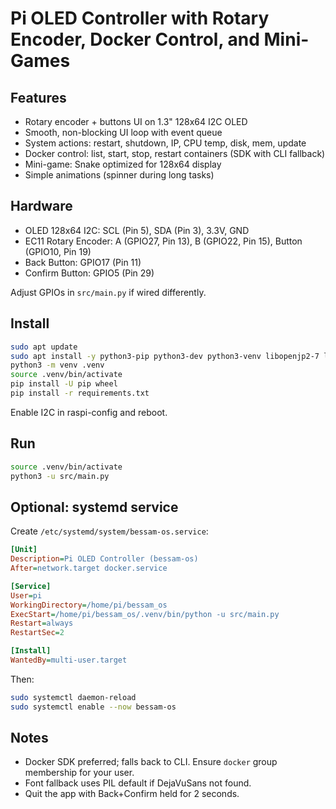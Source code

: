 # Pi OLED Controller with Rotary Encoder, Docker Control, and Mini-Games

## Features
- Rotary encoder + buttons UI on 1.3" 128x64 I2C OLED
- Smooth, non-blocking UI loop with event queue
- System actions: restart, shutdown, IP, CPU temp, disk, mem, update
- Docker control: list, start, stop, restart containers (SDK with CLI fallback)
- Mini-game: Snake optimized for 128x64 display
- Simple animations (spinner during long tasks)

## Hardware
- OLED 128x64 I2C: SCL (Pin 5), SDA (Pin 3), 3.3V, GND
- EC11 Rotary Encoder: A (GPIO27, Pin 13), B (GPIO22, Pin 15), Button (GPIO10, Pin 19)
- Back Button: GPIO17 (Pin 11)
- Confirm Button: GPIO5 (Pin 29)

Adjust GPIOs in `src/main.py` if wired differently.

## Install
```bash
sudo apt update
sudo apt install -y python3-pip python3-dev python3-venv libopenjp2-7 libtiff5
python3 -m venv .venv
source .venv/bin/activate
pip install -U pip wheel
pip install -r requirements.txt
```

Enable I2C in raspi-config and reboot.

## Run
```bash
source .venv/bin/activate
python3 -u src/main.py
```

## Optional: systemd service
Create `/etc/systemd/system/bessam-os.service`:
```ini
[Unit]
Description=Pi OLED Controller (bessam-os)
After=network.target docker.service

[Service]
User=pi
WorkingDirectory=/home/pi/bessam_os
ExecStart=/home/pi/bessam_os/.venv/bin/python -u src/main.py
Restart=always
RestartSec=2

[Install]
WantedBy=multi-user.target
```
Then:
```bash
sudo systemctl daemon-reload
sudo systemctl enable --now bessam-os
```

## Notes
- Docker SDK preferred; falls back to CLI. Ensure `docker` group membership for your user.
- Font fallback uses PIL default if DejaVuSans not found.
- Quit the app with Back+Confirm held for 2 seconds.
